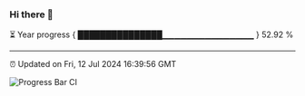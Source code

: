 ### Hi there 👋

⏳ Year progress { ███████████████▁▁▁▁▁▁▁▁▁▁▁▁▁▁▁ } 52.92 %

---

⏰ Updated on Fri, 12 Jul 2024 16:39:56 GMT

![Progress Bar CI](https://github.com/IshwaranRudhara/GIT-ACTION/workflows/Progress%20Bar%20CI/badge.svg)
